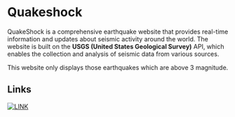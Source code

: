 # Quakeshock

QuakeShock is a comprehensive earthquake website that provides real-time information and 
updates about seismic activity around the world. The website is built on the <b>USGS (United States Geological Survey)</b> API, 
which enables the collection and analysis of seismic data from various sources.

This website only displays those earthquakes which are above 3 magnitude.

## Links
[![LINK](https://img.shields.io/badge/%E2%9E%A4-Link%20To%20The%20Live%20Page-sucess)](https://1k24bytes.github.io/Quakeshock/)

